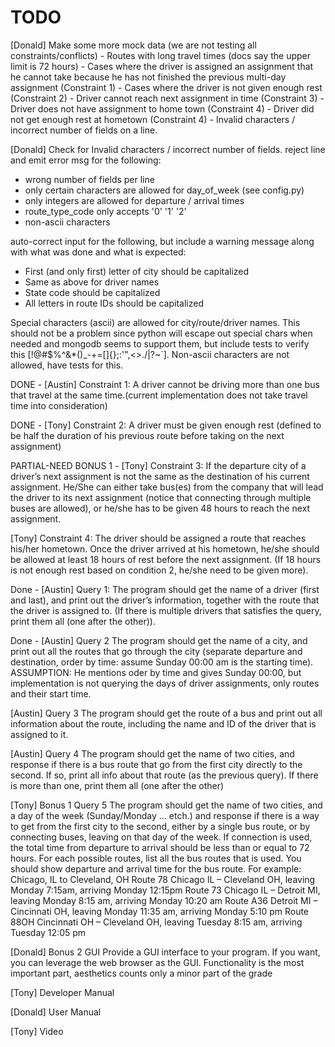 # TODO

[Donald] Make some more mock data (we are not testing all constraints/conflicts)
    - Routes with long travel times (docs say the upper limit is 72 hours)
    - Cases where the driver is assigned an assignment that he cannot take because he has not finished the previous multi-day assignment (Constraint 1)
    - Cases where the driver is not given enough rest (Constraint 2)
    - Driver cannot reach next assignment in time (Constraint 3)
    - Driver does not have assignment to home town (Constraint 4)
    - Driver did not get enough rest at hometown (Constraint 4)
    - Invalid characters / incorrect number of fields on a line.

[Donald] Check for Invalid characters / incorrect number of fields.
reject line and emit error msg for the following:

- wrong number of fields per line
- only certain characters are allowed for day_of_week (see config.py)
- only integers are allowed for departure / arrival times
- route_type_code only accepts '0' '1' '2'
- non-ascii characters

auto-correct input for the following, but include a warning message along with what was done and what is expected:

- First (and only first) letter of city should be capitalized
- Same as above for driver names
- State code should be capitalized
- All letters in route IDs should be capitalized

Special characters (ascii) are allowed for city/route/driver names. This should not be a problem since python will escape out special chars when needed and mongodb seems to support them, but include tests to verify this [!@#$%^&*()_-+=[]{};:'",<>./\|?~`].
Non-ascii characters are not allowed, have tests for this.

DONE - [Austin] Constraint 1: A driver cannot be driving more than one bus that travel at the same time.(current implementation does not take travel time into consideration)

DONE - [Tony] Constraint 2: A driver must be given enough rest (defined to be half the duration of his previous route before taking on the next assignment)

PARTIAL-NEED BONUS 1 - [Tony] Constraint 3: If the departure city of a driver’s next assignment is not the same as the destination of his current assignment. He/She can either take bus(es) from the company that will lead the driver to its next assignment (notice that connecting through multiple buses are allowed), or he/she has to be given 48 hours to reach the next assignment.

[Tony] Constraint 4: The driver should be assigned a route that reaches his/her hometown. Once the driver arrived at his hometown, he/she should be allowed at least 18 hours of rest before the next assignment. (If 18 hours is not enough rest based on condition 2, he/she need to be given more).

Done - [Austin] Query 1: The program should get the name of a driver (first and last), and print out the driver’s information, together with the route that the driver is assigned to. (If there is multiple drivers that satisfies the query, print them all (one after the other)).

Done - [Austin] Query 2 The program should get the name of a city, and print out all the routes that go through the city (separate departure and destination, order by time: assume Sunday 00:00 am is the starting time).
    ASSUMPTION: He mentions oder by time and gives Sunday 00:00, but implementation is not  querying the days of driver assignments, only routes and their start time.  

[Austin] Query 3 The program should get the route of a bus and print out all information about the route, including the name and ID of the driver that is assigned to it.

[Austin] Query 4 The program should get the name of two cities, and response if there is a bus route that go from the first city directly to the second. If so, print all info about that route (as the previous query). If there is more than one, print them all (one after the other)

[Tony] Bonus 1 Query 5 The program should get the name of two cities, and a day of the week (Sunday/Monday … etch.) and response if there is a way to get from the first city to the second, either by a single bus route, or by connecting buses, leaving on that day of the week. If connection is used, the total time from departure to arrival should be less than or equal to 72 hours. For each possible routes, list all the bus routes that is used. You should show departure and arrival time for the bus route. For example:
Chicago, IL to Cleveland, OH
Route 78 Chicago IL – Cleveland OH, leaving Monday 7:15am, arriving Monday 12:15pm
Route 73 Chicago IL – Detroit MI, leaving Monday 8:15 am, arriving Monday 10:20 am
Route A36 Detroit MI – Cincinnati OH, leaving Monday 11:35 am, arriving Monday 5:10 pm
Route 88OH Cincinnati OH – Cleveland OH, leaving Tuesday 8:15 am, arriving Tuesday 12:05 pm

[Donald] Bonus 2 GUI Provide a GUI interface to your program. If you want, you can leverage the web browser as the GUI. Functionality is the most important part, aesthetics counts only a minor part of the grade

[Tony] Developer Manual

[Donald] User Manual

[Tony] Video
